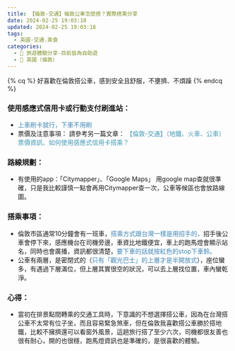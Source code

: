 ```yaml
---
title: 【倫敦-交通】倫敦公車怎麼搭？實際搭乘分享
date: 2024-02-25 19:03:18
updated: 2024-02-25 19:03:18
tags:
  - 英國-交通.美食
categories: 
  - 🌴 旅遊體驗分享-目前皆為自助遊
  - 🥥 英國（倫敦） 
---
```

{% cq %} 好喜歡在倫敦搭公車，感到安全且舒服，不壅擠、不煩躁 {% endcq %}

### 使用感應式信用卡或行動支付刷進站：
+ <font color=#4287B5>上車刷卡就行，下車不用刷</font>
+ 票價及注意事項：
請參考另一篇文章： <font color=#4599B6>【倫敦-交通】（地鐵、火車、公車）票價資訊、如何使用感應式信用卡搭乘？</font>
<!-- more -->

### 路線規劃：
+ 有使用的app：「Citymapper」、「Google Maps」
用google map查就很準確，只是我比較謹慎一點會再用Citymapper查一次，公車等候區也會放路線圖。

### 搭乘事項：
+ 倫敦市區通常10分鐘會有一班車，<font color=#4287B5>搭乘方式跟台灣一樣是用招手的，</font>招手後公車會停下來，感應機台在司機旁邊，車資比地鐵便宜，車上的跑馬燈會顯示站名，同時也會廣播，資訊都很清楚，<font color=#4287B5>要下車的話就按紅色的stop下車鈴。</font>
+ 公車有兩層，是密閉式的（<font color=#4287B5>只有「觀光巴士」的上層才是半開放式</font>），座位蠻多，有遇過下層滿位，但上層其實很空的狀況，可以去上層找位置，車內蠻乾淨。
### 心得：
+ 當初在排景點間轉乘的交通工具時，下意識的不想選擇搭公車，因為在台灣搭公車不太常有位子坐，而且容易緊急煞車，但在倫敦我喜歡搭公車勝於搭地鐵，比較不擁擠還可以看窗外風景，這趟旅行搭了至少六次，司機都很友善也很有耐心，開的也很穩，跑馬燈資訊也是準確的，是很喜歡的體驗。
